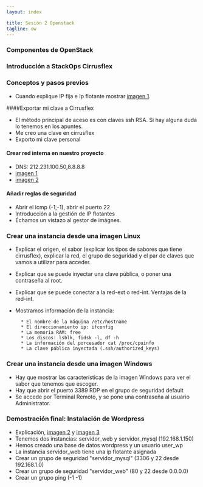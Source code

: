 ```yaml
---
layout: index

title: Sesión 2 Openstack	
tagline: ow
---
```

### Componentes de OpenStack

### Introducción a StackOps Cirrusflex

### Conceptos y pasos previos

* Cuando explique IP fija e Ip flotante mostrar [imagen 1](img/imagen1.jpg).

####Exportar mi clave a Cirrusflex

* El método principal de aceso es con claves ssh RSA. Si hay alguna duda lo tenemos en los apuntes.
* Me creo una clave en cirrusflex
* Exporto mi clave personal

#### Crear red interna en nuestro proyecto

* DNS:  212.231.100.50,8.8.8.8 
* [imagen 1](img/s2_1.png)
* [imagen 2](img/s2_2.png)

#### Añadir reglas de seguridad

* Abrir el icmp (-1,-1), abrir el puerto 22
* Introducción a la gestión de IP flotantes
* Échamos un vistazo al gestor de imágnes.

### Crear una instancia desde una imagen Linux

* Explicar el origen, el sabor (explicar los tipos de sabores que tiene cirrusflex), explicar la red, el grupo de seguridad y el par de claves que vamos a utilizar para acceder.
* Explicar que se puede inyectar una clave pública, o poner una contraseña al root.
* Explicar que se puede conectar a la red-ext o red-int. Ventajas de la red-int.
* Mostramos información de la instancia:
    	
		* El nombre de la máquina /etc/hostname
		* El direccionamiento ip: ifconfig
		* La memoria RAM: free
		* Los discos: lsblk, fidsk -l, df -h
		* La información del porcesador cat /proc/cpuinfo
		* La clave páblica inyectada (.ssh/authorized_keys)

### Crear una instancia desde una imagen Windows

* Hay que mostrar las características de la imagen Windows para ver el sabor que tenemos que escoger.
* Hay que abrir el puerto 3389 RDP en el grupo de seguridad default
* Se accede por Terminal Remoto, y se pone una contraseña al usuario Administrator.

### Demostración final: Instalación de Wordpress

* Explicación, [imagen 2](img/imagen2.jpg) y [imagen 3](img/imagen3.jpg)
* Tenemos dos instancias: servidor_web y servidor_mysql (192.168.1.150)
* Hemos creado una base de datos wordpress y un usuario user_wp
* La instancia servidor_web tiene una ip flotante asignada
* Crear un grupo de seguridad "servidor_mysql" (3306 y 22 desde 192.168.1.0)
* Crear un grupo de seguridad "servidor_web" (80 y 22 desde 0.0.0.0)
* Crear un grupo ping (-1 -1)